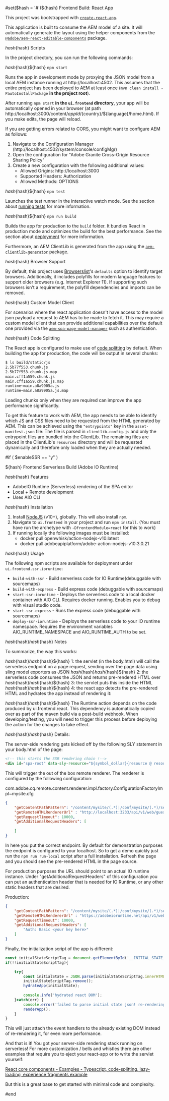 #set($hash = '#')${hash} Frontend Build: React App

This project was bootstrapped with [`create-react-app`](https://github.com/facebook/create-react-app).

This application is built to consume the AEM model of a site. It will automatically generate the layout using the helper components from the [`@adobe/aem-react-editable-components`](https://www.npmjs.com/package/@adobe/aem-react-editable-components) package.

${hash}${hash} Scripts

In the project directory, you can run the following commands:

${hash}${hash}${hash} `npm start`

Runs the app in development mode by proxying the JSON model from a local AEM instance running at http://localhost:4502. This assumes that the entire project has been deployed to AEM at least once (`mvn clean install -PautoInstallPackage` **in the project root**).

After running `npm start` **in the `ui.frontend` directory**, your app will be automatically opened in your browser (at path http://localhost:3000/content/${appId}/${country}/${language}/home.html). If you make edits, the page will reload.

If you are getting errors related to CORS, you might want to configure AEM as follows:

1. Navigate to the Configuration Manager (http://localhost:4502/system/console/configMgr)
2. Open the configuration for "Adobe Granite Cross-Origin Resource Sharing Policy"
3. Create a new configuration with the following additional values:
   - Allowed Origins: http://localhost:3000
   - Supported Headers: Authorization
   - Allowed Methods: OPTIONS

${hash}${hash}${hash} `npm test`

Launches the test runner in the interactive watch mode. See the section about [running tests](https://facebook.github.io/create-react-app/docs/running-tests) for more information.

${hash}${hash}${hash} `npm run build`

Builds the app for production to the `build` folder. It bundles React in production mode and optimizes the build for the best performance. See the section about [deployment](https://facebook.github.io/create-react-app/docs/deployment) for more information.

Furthermore, an AEM ClientLib is generated from the app using the [`aem-clientlib-generator`](https://github.com/wcm-io-frontend/aem-clientlib-generator) package.

${hash}${hash} Browser Support

By default, this project uses [Browserslist](https://github.com/browserslist/browserslist)'s `defaults` option to identify target browsers. Additionally, it includes polyfills for modern language features to support older browsers (e.g. Internet Explorer 11). If supporting such browsers isn't a requirement, the polyfill dependencies and imports can be removed.

${hash}${hash} Custom Model Client

For scenarios where the react application doesn't have access to the model json payload a request to AEM has to be made to fetch it. This may require a custom model client that can provide additional capabilities over the default one provided via the [`aem-spa-page-model-manager`](https://github.com/adobe/aem-spa-page-model-manager/blob/master/src/ModelClient.ts) such as authentication.

${hash}${hash} Code Splitting

The React app is configured to make use of [code splitting](https://webpack.js.org/guides/code-splitting) by default. When building the app for production, the code will be output in several chunks:

```sh
$ ls build/static/js
2.5b77f553.chunk.js
2.5b77f553.chunk.js.map
main.cff1a559.chunk.js
main.cff1a559.chunk.js.map
runtime~main.a8a9905a.js
runtime~main.a8a9905a.js.map
```

Loading chunks only when they are required can improve the app performance significantly.

To get this feature to work with AEM, the app needs to be able to identify which JS and CSS files need to be requested from the HTML generated by AEM. This can be achieved using the `"entrypoints"` key in the `asset-manifest.json` file: The file is parsed in `clientlib.config.js` and only the entrypoint files are bundled into the ClientLib. The remaining files are placed in the ClientLib's `resources` directory and will be requested dynamically and therefore only loaded when they are actually needed.


#if ( $enableSSR == "y" )

${hash} Frontend Serverless Build (Adobe IO Runtime)

${hash}${hash} Features

* AdobeIO Runtime (Serverless) rendering of the SPA editor 
* Local + Remote development
* Uses AIO CLI

${hash}${hash} Installation

1. Install [NodeJS](https://nodejs.org/en/download/) (v10+), globally. This will also install `npm`.
2. Navigate to `ui.frontend` in your project and run `npm install`. (You must have run the archetype with `-DfrontendModule=react` for this to work)
3. If running locally the following images must be installed:
   * docker pull openwhisk/action-nodejs-v10:latest
   * docker pull adobeapiplatform/adobe-action-nodejs-v10:3.0.21

${hash}${hash} Usage

The following npm scripts are available for deployment under `ui.frontend.ssr.ioruntime`:

* `build-with-ssr` - Build serverless code for IO Runtime(debuggable with sourcemaps)
* `build-with-express` - Build express code (debuggable with sourcemaps)
* `start-ssr-ioruntime` - Deploys the serverless code to a local docker container with AIO CLI. Requires docker running. Enables you to debug with visual studio code.
* `start-ssr-express` - Runs the express code (debuggable with sourcemaps)
* `deploy-ssr-ioruntime` - Deploys the serverless code to your IO runtime namespace. Requires the environment variables AIO_RUNTIME_NAMESPACE and AIO_RUNTIME_AUTH to be set.

${hash}${hash}${hash}${hash} Notes

To summarize, the way this works:

${hash}${hash}${hash}${hash}${hash} 1: the servlet (in the body.html) will call the serverless endpoint on a page request, sending over the page data using sling model exporters as JSON
${hash}${hash}${hash}${hash}${hash} 2: the serverless code consumes the JSON and returns pre-rendered HTML over
${hash}${hash}${hash}${hash}${hash} 3: the servlet puts this inside the HTML
${hash}${hash}${hash}${hash}${hash} 4: the react app detects the pre-rendered HTML and hydrates the app instead of rendering it:

${hash}${hash}${hash}${hash}${hash} The Runtime action depends on the code produced by ui.frontend.react. This dependency is automatically copied over as part of the maven build via a post-build webhook. When developing/testing, you will need to trigger this process before deploying the action for the changes to take effect.

${hash}${hash}${hash}${hash} Details:

The server-side rendering gets kicked off by the following SLY statement in your body.html of the page:
```html
<!-- this starts the SSR rendering chain !-->
<div id="spa-root" data-sly-resource="${symbol_dollar}{resource @ resourceType='cq/remote/content/renderer/request/handler'}"></div>

```

This will trigger the out of the box remote renderer.
The renderer is configured by the following configuration:

com.adobe.cq.remote.content.renderer.impl.factory.ConfigurationFactoryImpl~mysite.cfg

```json
{
    "getContentPathPattern": "/content/mysite/(.*)|/conf/mysite/(.*)/settings/wcm/templates/(.*)",
    "getRemoteHTMLRendererUrl" : "http://localhost:3233/api/v1/web/guest/react-server-1.1.2/ssr",
    "getRequestTimeout": 10000,
    "getAdditionalRequestHeaders": [
    
    ]
}
```

In here you put the correct endpoint. By default for demonstration purposes the endpoint is configured to your localhost.
So to get a demo quickly just run the `npm run run-local` script after a full installation.
Refresh the page and you should see the pre-rendered HTML in the page source.


For production purposes the URL should point to an actual IO runtime instance.
Under "getAdditionalRequestHeaders" of this configuration you can put an authentication header that is needed for IO Runtime, or any other static headers that are desired.

Production:

```json
{
    "getContentPathPattern": "/content/mysite/(.*)|/conf/mysite/(.*)/settings/wcm/templates/(.*)",
    "getRemoteHTMLRendererUrl" : "https://adobeioruntime.net/api/v1/web/<your-namespace-here>/react-server-1.1.2/ssr",
    "getRequestTimeout": 10000,
    "getAdditionalRequestHeaders": [
        "Auth: Basic <your key here>"
    ]
}
```

Finally, the initialization script of the app is different:

```js
const initialStateScriptTag = document.getElementById('__INITIAL_STATE__');
if(!!initialStateScriptTag){

    try{
        const initialState = JSON.parse(initialStateScriptTag.innerHTML);
        initialStateScriptTag.remove();
        hydrateApp(initialState);
        
        console.info('hydrated react DOM');
    }catch(err) {
        console.error('failed to parse initial state json! re-rendering output.', err);
        renderApp();
    }
}
```
This will just attach the event handlers to the already existing DOM instead of re-rendering it, for even more performance.

And that is it! You got your server-side rendering stack running on serverless!
For more customization / bells and whistles there are other examples that require you to eject your react-app or to write the servlet yourself:

[React core components - Examples - Typescript, code-splitting, lazy-loading, experience fragments example](https://github.com/adobe/aem-react-core-wcm-components/tree/master/examples/react-spacomponents-example-project)

But this is a great base to get started with minimal code and complexity.

#end
